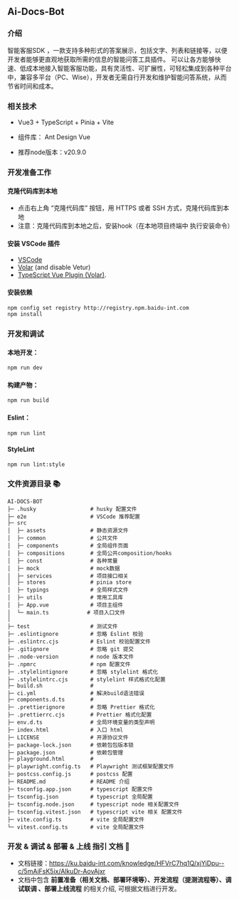 ## Ai-Docs-Bot

### 介绍
智能客服SDK ，一款支持多种形式的答案展示，包括文字、列表和链接等，以便开发者能够更直观地获取所需的信息的智能问答工具插件。
可以让各方能够快速、低成本地接入智能客服功能，具有灵活性、可扩展性，可轻松集成到各种平台中，兼容多平台（PC、Wise），开发者无需自行开发和维护智能问答系统，从而节省时间和成本。

### 相关技术

- Vue3 + TypeScript + Pinia + Vite 

- 组件库： Ant Design Vue 

- 推荐node版本：v20.9.0

### 开发准备工作

#### 克隆代码库到本地
- 点击右上角 “克隆代码库” 按钮，用 HTTPS 或者 SSH 方式，克隆代码库到本地
- 注意：克隆代码库到本地之后，安装hook（在本地项目终端中 执行安装命令）
#### 安装 VSCode 插件
+ [VSCode](https://code.visualstudio.com/) 
+ [Volar](https://marketplace.visualstudio.com/items?itemName=Vue.volar) (and disable Vetur)
+ [TypeScript Vue Plugin (Volar)](https://marketplace.visualstudio.com/items?itemName=Vue.vscode-typescript-vue-plugin).

#### 安装依赖

```sh
npm config set registry http://registry.npm.baidu-int.com
npm install
```

### 开发和调试

#### 本地开发：

```sh
npm run dev
```

#### 构建产物：

```sh
npm run build
```

#### Eslint：

```sh
npm run lint
```

#### StyleLint
```sh
npm run lint:style
```

### 文件资源目录 📚

```text
AI-DOCS-BOT
├─ .husky                 # husky 配置文件
├─ e2e                    # VSCode 推荐配置
├─ src
│  ├─ assets              # 静态资源文件
│  ├─ common              # 公共文件
│  ├─ components          # 全局组件页面
│  ├─ compositions        # 全局公共composition/hooks
│  ├─ const               # 各种常量
│  ├─ mock                # mock数据
│  ├─ services            # 项目接口相关
│  ├─ stores              # pinia store
│  ├─ typings             # 全局样式文件
│  ├─ utils               # 常用工具库
│  ├─ App.vue             # 项目主组件
│  └─ main.ts            # 项目入口文件
│  
├─ test                   # 测试文件
├─ .eslintignore          # 忽略 Eslint 校验
├─ .eslintrc.cjs          # Eslint 校验配置文件
├─ .gitignore             # 忽略 git 提交
├─ .node-version          # node 版本文件
├─ .npmrc                 # npm 配置文件
├─ .stylelintignore       # 忽略 stylelint 格式化
├─ .stylelintrc.cjs       # stylelint 样式格式化配置
├─ build.sh               # 
├─ ci.yml                 # 解决build语法错误
├─ components.d.ts        # 
├─ .prettierignore        # 忽略 Prettier 格式化
├─ .prettierrc.cjs        # Prettier 格式化配置
├─ env.d.ts               # 全局环境变量的类型声明
├─ index.html             # 入口 html
├─ LICENSE                # 开源协议文件
├─ package-lock.json      # 依赖包包版本锁
├─ package.json           # 依赖包管理
├─ playground.html        # 
├─ playwright.config.ts   # Playwright 测试框架配置文件
├─ postcss.config.js      # postcss 配置
├─ README.md              # README 介绍
├─ tsconfig.app.json      # typescript 配置文件
├─ tsconfig.json          # typescript 全局配置
├─ tsconfig.node.json     # typescript node 相关配置文件
├─ tsconfig.vitest.json   # typescript vite 相关 配置文件
├─ vite.config.ts         # vite 全局配置文件
└─ vitest.config.ts       # vite 全局配置文件

```

### 开发 & 调试 & 部署 & 上线 指引 文档 👀

- 文档链接：https://ku.baidu-int.com/knowledge/HFVrC7hq1Q/xjYiDpu--c/5mAiFsK5ix/AlkuDr-AovAjxr
- 文档中包含 **前置准备（相关文档、部署环境等）、开发流程（提测流程等）、调试联调 、部署上线流程** 的相关介绍, 可根据文档进行开发。 
